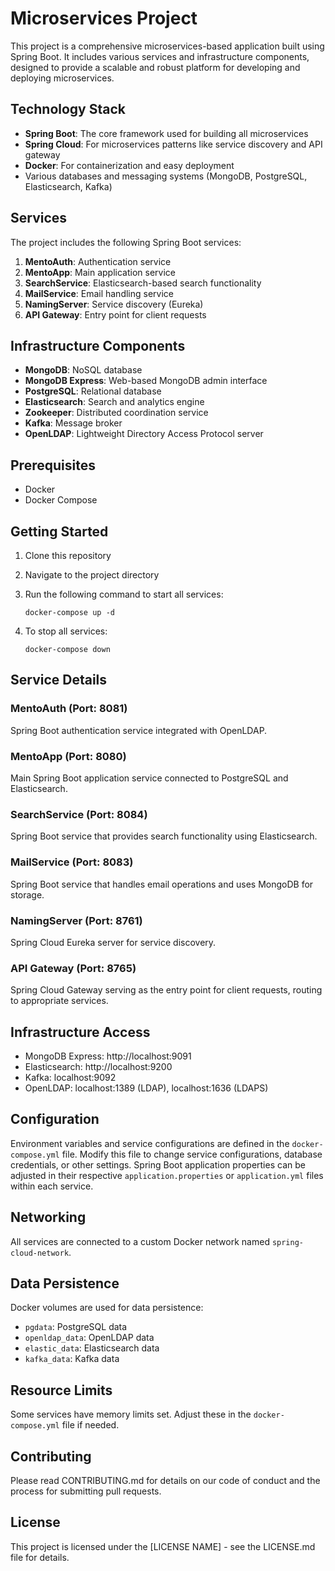 # Microservices Project

This project is a comprehensive microservices-based application built using Spring Boot. It includes various services and infrastructure components, designed to provide a scalable and robust platform for developing and deploying microservices.

## Technology Stack

- **Spring Boot**: The core framework used for building all microservices
- **Spring Cloud**: For microservices patterns like service discovery and API gateway
- **Docker**: For containerization and easy deployment
- Various databases and messaging systems (MongoDB, PostgreSQL, Elasticsearch, Kafka)

## Services

The project includes the following Spring Boot services:

1. **MentoAuth**: Authentication service
2. **MentoApp**: Main application service
3. **SearchService**: Elasticsearch-based search functionality
4. **MailService**: Email handling service
5. **NamingServer**: Service discovery (Eureka)
6. **API Gateway**: Entry point for client requests

## Infrastructure Components

- **MongoDB**: NoSQL database
- **MongoDB Express**: Web-based MongoDB admin interface
- **PostgreSQL**: Relational database
- **Elasticsearch**: Search and analytics engine
- **Zookeeper**: Distributed coordination service
- **Kafka**: Message broker
- **OpenLDAP**: Lightweight Directory Access Protocol server

## Prerequisites

- Docker
- Docker Compose

## Getting Started

1. Clone this repository
2. Navigate to the project directory
3. Run the following command to start all services:

   ```
   docker-compose up -d
   ```

4. To stop all services:

   ```
   docker-compose down
   ```

## Service Details

### MentoAuth (Port: 8081)
Spring Boot authentication service integrated with OpenLDAP.

### MentoApp (Port: 8080)
Main Spring Boot application service connected to PostgreSQL and Elasticsearch.

### SearchService (Port: 8084)
Spring Boot service that provides search functionality using Elasticsearch.

### MailService (Port: 8083)
Spring Boot service that handles email operations and uses MongoDB for storage.

### NamingServer (Port: 8761)
Spring Cloud Eureka server for service discovery.

### API Gateway (Port: 8765)
Spring Cloud Gateway serving as the entry point for client requests, routing to appropriate services.

## Infrastructure Access

- MongoDB Express: http://localhost:9091
- Elasticsearch: http://localhost:9200
- Kafka: localhost:9092
- OpenLDAP: localhost:1389 (LDAP), localhost:1636 (LDAPS)

## Configuration

Environment variables and service configurations are defined in the `docker-compose.yml` file. Modify this file to change service configurations, database credentials, or other settings. Spring Boot application properties can be adjusted in their respective `application.properties` or `application.yml` files within each service.

## Networking

All services are connected to a custom Docker network named `spring-cloud-network`.

## Data Persistence

Docker volumes are used for data persistence:
- `pgdata`: PostgreSQL data
- `openldap_data`: OpenLDAP data
- `elastic_data`: Elasticsearch data
- `kafka_data`: Kafka data

## Resource Limits

Some services have memory limits set. Adjust these in the `docker-compose.yml` file if needed.

## Contributing

Please read CONTRIBUTING.md for details on our code of conduct and the process for submitting pull requests.

## License

This project is licensed under the [LICENSE NAME] - see the LICENSE.md file for details.
